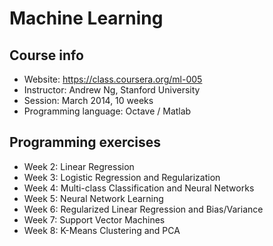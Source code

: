 Machine Learning 
=============

Course info
-------
* Website: https://class.coursera.org/ml-005
* Instructor: Andrew Ng, Stanford University
* Session: March 2014, 10 weeks
* Programming language: Octave / Matlab

Programming exercises
-------
* Week 2: Linear Regression 
* Week 3: Logistic Regression and Regularization
* Week 4: Multi-class Classification and Neural Networks
* Week 5: Neural Network Learning
* Week 6: Regularized Linear Regression and Bias/Variance
* Week 7: Support Vector Machines
* Week 8: K-Means Clustering and PCA
